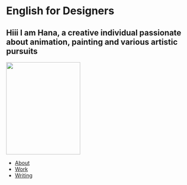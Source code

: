 # English for Designers
## Hiii I am Hana, a creative individual passionate about animation, painting and various artistic pursuits
<img src="https://github.com/Typkazprahe/HanaMyslikova/assets/149475635/72425718-412f-46c2-9e53-5e12c66b3b54" width="200" height="250">

- [About](about/index.md) 
- [Work](work/index.md) 
- [Writing](writing/index.md)
